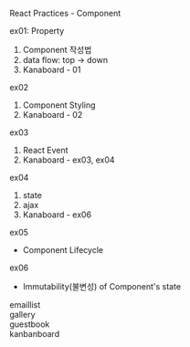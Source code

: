 React Practices - Component

ex01: Property
1. Component 작성법
2. data flow: top -> down
3. Kanaboard - 01

ex02
1. Component Styling
2. Kanaboard - 02

ex03
1. React Event
2. Kanaboard - ex03, ex04

ex04
1. state
2. ajax
3. Kanaboard - ex06

ex05
- Component Lifecycle

ex06
- Immutability(불변성) of Component's state

emaillist<br>
gallery<br>
guestbook<br>
kanbanboard



